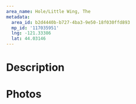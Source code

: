 ```yaml
---
area_name: Hole/Little Wing, The
metadata:
  area_id: b2d4440b-b727-4ba3-9e50-18f030ffd893
  mp_id: '117035951'
  lng: -121.33386
  lat: 44.03146
---
```

# Description

# Photos

